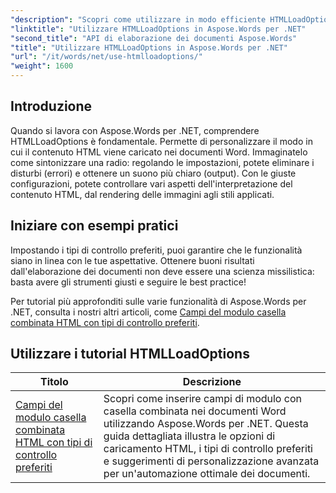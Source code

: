 ```yaml
---
"description": "Scopri come utilizzare in modo efficiente HTMLLoadOptions con Aspose.Words per .NET nel nostro tutorial completo. Scopri funzionalità, suggerimenti ed esempi pratici."
"linktitle": "Utilizzare HTMLLoadOptions in Aspose.Words per .NET"
"second_title": "API di elaborazione dei documenti Aspose.Words"
"title": "Utilizzare HTMLLoadOptions in Aspose.Words per .NET"
"url": "/it/words/net/use-htmlloadoptions/"
"weight": 1600
---
```


## Introduzione
 
Quando si lavora con Aspose.Words per .NET, comprendere HTMLLoadOptions è fondamentale. Permette di personalizzare il modo in cui il contenuto HTML viene caricato nei documenti Word. Immaginatelo come sintonizzare una radio: regolando le impostazioni, potete eliminare i disturbi (errori) e ottenere un suono più chiaro (output). Con le giuste configurazioni, potete controllare vari aspetti dell'interpretazione del contenuto HTML, dal rendering delle immagini agli stili applicati.  

## Iniziare con esempi pratici  

Impostando i tipi di controllo preferiti, puoi garantire che le funzionalità siano in linea con le tue aspettative. Ottenere buoni risultati dall'elaborazione dei documenti non deve essere una scienza missilistica: basta avere gli strumenti giusti e seguire le best practice!

Per tutorial più approfonditi sulle varie funzionalità di Aspose.Words per .NET, consulta i nostri altri articoli, come [Campi del modulo casella combinata HTML con tipi di controllo preferiti](./html-combo-box-form-fields-with-preferred-control-types/).

 ## Utilizzare i tutorial HTMLLoadOptions
| Titolo | Descrizione |
| --- | --- |
| [Campi del modulo casella combinata HTML con tipi di controllo preferiti](./html-combo-box-form-fields-with-preferred-control-types/) | Scopri come inserire campi di modulo con casella combinata nei documenti Word utilizzando Aspose.Words per .NET. Questa guida dettagliata illustra le opzioni di caricamento HTML, i tipi di controllo preferiti e suggerimenti di personalizzazione avanzata per un'automazione ottimale dei documenti. |